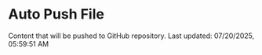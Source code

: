 # Auto Push File

Content that will be pushed to GitHub repository.
Last updated: 07/20/2025, 05:59:51 AM